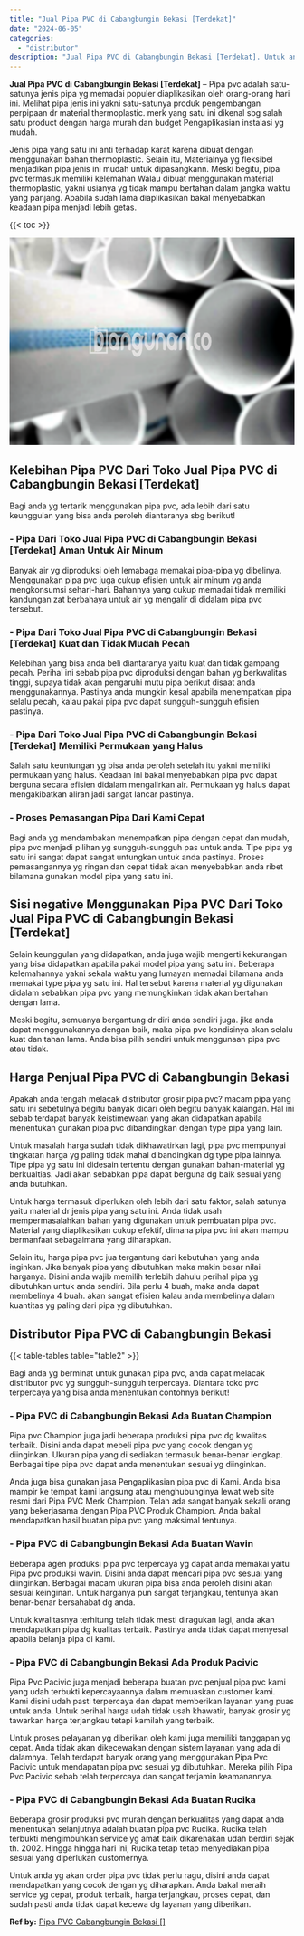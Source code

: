 ```yaml
---
title: "Jual Pipa PVC di Cabangbungin Bekasi [Terdekat]"
date: "2024-06-05"
categories: 
  - "distributor"
description: "Jual Pipa PVC di Cabangbungin Bekasi [Terdekat]. Untuk anda yg akan order pipa pvc tidak perlu ragu, disini anda dapat mendapatkan yang cocok dengan yg dihar..."
---
```


**Jual Pipa PVC di Cabangbungin Bekasi \[Terdekat\]** – Pipa pvc adalah satu-satunya jenis pipa yg memadai populer diaplikasikan oleh orang-orang hari ini. Melihat pipa jenis ini yakni satu-satunya produk pengembangan perpipaan dr material thermoplastic. merk yang satu ini dikenal sbg salah satu product dengan harga murah dan budget Pengaplikasian instalasi yg mudah.

Jenis pipa yang satu ini anti terhadap karat karena dibuat dengan menggunakan bahan thermoplastic. Selain itu, Materialnya yg fleksibel menjadikan pipa jenis ini mudah untuk dipasangkann. Meski begitu, pipa pvc termasuk memiliki kelemahan Walau dibuat menggunakan material thermoplastic, yakni usianya yg tidak mampu bertahan dalam jangka waktu yang panjang. Apabila sudah lama diaplikasikan bakal menyebabkan keadaan pipa menjadi lebih getas.

{{< toc >}}

![Jual Pipa PVC di Cabangbungin Bekasi [Terdekat]](/images/jaul-pipa-pvc-01.png)

## Kelebihan Pipa PVC Dari Toko Jual Pipa PVC di Cabangbungin Bekasi \[Terdekat\]

Bagi anda yg tertarik menggunakan pipa pvc, ada lebih dari satu keunggulan yang bisa anda peroleh diantaranya sbg berikut!

### \- Pipa Dari Toko Jual Pipa PVC di Cabangbungin Bekasi \[Terdekat\] Aman Untuk Air Minum

Banyak air yg diproduksi oleh lemabaga memakai pipa-pipa yg dibelinya. Menggunakan pipa pvc juga cukup efisien untuk air minum yg anda mengkonsumsi sehari-hari. Bahannya yang cukup memadai tidak memiliki kandungan zat berbahaya untuk air yg mengalir di didalam pipa pvc tersebut.

### \- Pipa Dari Toko Jual Pipa PVC di Cabangbungin Bekasi \[Terdekat\] Kuat dan Tidak Mudah Pecah

Kelebihan yang bisa anda beli diantaranya yaitu kuat dan tidak gampang pecah. Perihal ini sebab pipa pvc diproduksi dengan bahan yg berkwalitas tinggi, supaya tidak akan pengaruhi mutu pipa berikut disaat anda menggunakannya. Pastinya anda mungkin kesal apabila menempatkan pipa selalu pecah, kalau pakai pipa pvc dapat sungguh-sungguh efisien pastinya.

### \- Pipa Dari Toko Jual Pipa PVC di Cabangbungin Bekasi \[Terdekat\] Memiliki Permukaan yang Halus

Salah satu keuntungan yg bisa anda peroleh setelah itu yakni memiliki permukaan yang halus. Keadaan ini bakal menyebabkan pipa pvc dapat berguna secara efisien didalam mengalirkan air. Permukaan yg halus dapat mengakibatkan aliran jadi sangat lancar pastinya.

### \- Proses Pemasangan Pipa Dari Kami Cepat

Bagi anda yg mendambakan menempatkan pipa dengan cepat dan mudah, pipa pvc menjadi pilihan yg sungguh-sungguh pas untuk anda. Tipe pipa yg satu ini sangat dapat sangat untungkan untuk anda pastinya. Proses pemasangannya yg ringan dan cepat tidak akan menyebabkan anda ribet bilamana gunakan model pipa yang satu ini.

## Sisi negative Menggunakan Pipa PVC Dari Toko Jual Pipa PVC di Cabangbungin Bekasi \[Terdekat\]

Selain keunggulan yang didapatkan, anda juga wajib mengerti kekurangan yang bisa didapatkan apabila pakai model pipa yang satu ini. Beberapa kelemahannya yakni sekala waktu yang lumayan memadai bilamana anda memakai type pipa yg satu ini. Hal tersebut karena material yg digunakan didalam sebabkan pipa pvc yang memungkinkan tidak akan bertahan dengan lama.

Meski begitu, semuanya bergantung dr diri anda sendiri juga. jika anda dapat menggunakannya dengan baik, maka pipa pvc kondisinya akan selalu kuat dan tahan lama. Anda bisa pilih sendiri untuk menggunaan pipa pvc atau tidak.

## Harga Penjual Pipa PVC di Cabangbungin Bekasi

Apakah anda tengah melacak distributor grosir pipa pvc? macam pipa yang satu ini sebetulnya begitu banyak dicari oleh begitu banyak kalangan. Hal ini sebab terdapat banyak keistimewaan yang akan didapatkan apabila menentukan gunakan pipa pvc dibandingkan dengan type pipa yang lain.

Untuk masalah harga sudah tidak dikhawatirkan lagi, pipa pvc mempunyai tingkatan harga yg paling tidak mahal dibandingkan dg type pipa lainnya. Tipe pipa yg satu ini didesain tertentu dengan gunakan bahan-material yg berkualtias. Jadi akan sebabkan pipa dapat berguna dg baik sesuai yang anda butuhkan.

Untuk harga termasuk diperlukan oleh lebih dari satu faktor, salah satunya yaitu material dr jenis pipa yang satu ini. Anda tidak usah mempermasalahkan bahan yang digunakan untuk pembuatan pipa pvc. Material yang diaplikasikan cukup efektif, dimana pipa pvc ini akan mampu bermanfaat sebagaimana yang diharapkan.

Selain itu, harga pipa pvc jua tergantung dari kebutuhan yang anda inginkan. Jika banyak pipa yang dibutuhkan maka makin besar nilai harganya. Disini anda wajib memilih terlebih dahulu perihal pipa yg dibutuhkan untuk anda sendiri. Bila perlu 4 buah, maka anda dapat membelinya 4 buah. akan sangat efisien kalau anda membelinya dalam kuantitas yg paling dari pipa yg dibutuhkan.

## Distributor Pipa PVC di Cabangbungin Bekasi

{{< table-tables table="table2" >}}

Bagi anda yg berminat untuk gunakan pipa pvc, anda dapat melacak distributor pvc yg sungguh-sungguh terpercaya. Diantara toko pvc terpercaya yang bisa anda menentukan contohnya berikut!

### \- Pipa PVC di Cabangbungin Bekasi Ada Buatan Champion

Pipa pvc Champion juga jadi beberapa produksi pipa pvc dg kwalitas terbaik. Disini anda dapat mebeli pipa pvc yang cocok dengan yg diinginkan. Ukuran pipa yang di sediakan termasuk benar-benar lengkap. Berbagai tipe pipa pvc dapat anda menentukan sesuai yg diinginkan.

Anda juga bisa gunakan jasa Pengaplikasian pipa pvc di Kami. Anda bisa mampir ke tempat kami langsung atau menghubunginya lewat web site resmi dari Pipa PVC Merk Champion. Telah ada sangat banyak sekali orang yang bekerjasama dengan Pipa PVC Produk Champion. Anda bakal mendapatkan hasil buatan pipa pvc yang maksimal tentunya.

### \- Pipa PVC di Cabangbungin Bekasi Ada Buatan Wavin

Beberapa agen produksi pipa pvc terpercaya yg dapat anda memakai yaitu Pipa pvc produksi wavin. Disini anda dapat mencari pipa pvc sesuai yang diinginkan. Berbagai macam ukuran pipa bisa anda peroleh disini akan sesuai keinginan. Untuk harganya pun sangat terjangkau, tentunya akan benar-benar bersahabat dg anda.

Untuk kwalitasnya terhitung telah tidak mesti diragukan lagi, anda akan mendapatkan pipa dg kualitas terbaik. Pastinya anda tidak dapat menyesal apabila belanja pipa di kami.

### \- Pipa PVC di Cabangbungin Bekasi Ada Produk Pacivic

Pipa Pvc Pacivic juga menjadi beberapa buatan pvc penjual pipa pvc kami yang udah terbukti kepercayaannya dalam memuaskan customer kami. Kami disini udah pasti terpercaya dan dapat memberikan layanan yang puas untuk anda. Untuk perihal harga udah tidak usah khawatir, banyak grosir yg tawarkan harga terjangkau tetapi kamilah yang terbaik.

Untuk proses pelayanan yg diberikan oleh kami juga memiliki tanggapan yg cepat. Anda tidak akan dikecewakan dengan sistem layanan yang ada di dalamnya. Telah terdapat banyak orang yang menggunakan Pipa Pvc Pacivic untuk mendapatan pipa pvc sesuai yg dibutuhkan. Mereka pilih Pipa Pvc Pacivic sebab telah terpercaya dan sangat terjamin keamanannya.

### \- Pipa PVC di Cabangbungin Bekasi Ada Buatan Rucika

Beberapa grosir produksi pvc murah dengan berkualitas yang dapat anda menentukan selanjutnya adalah buatan pipa pvc Rucika. Rucika telah terbukti mengimbuhkan service yg amat baik dikarenakan udah berdiri sejak th. 2002. Hingga hingga hari ini, Rucika tetap tetap menyediakan pipa sesuai yang diperlukan customernya.

Untuk anda yg akan order pipa pvc tidak perlu ragu, disini anda dapat mendapatkan yang cocok dengan yg diharapkan. Anda bakal meraih service yg cepat, produk terbaik, harga terjangkau, proses cepat, dan sudah pasti anda tidak dapat kecewa dg layanan yang diberikan.

**Ref by:** [Pipa PVC Cabangbungin Bekasi []](https://id.wikipedia.org/wiki/Pipa)
